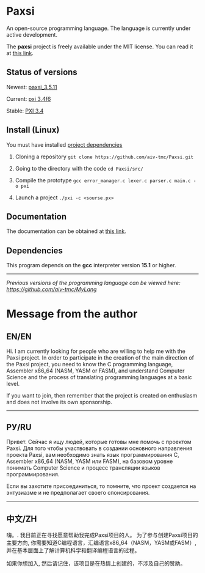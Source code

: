 # Paxsi

An open-source programming language. The language is currently under active development.

The **paxsi** project is freely available under the MIT license. You can read it at [this link](https://github.com/aiv-tmc/Paxsi/blob/main/LICENSE).

<!--Status of versions-->
## Status of versions
Newest: [paxsi_3.5.11](https://github.com/aiv-tmc/Paxsi/tree/paxsi_3.5.11)

Current: [pxi 3.4f6](https://github.com/aiv-tmc/Paxsi/tree/pxi-3.4w2f6)

Stable: [PXI 3.4](https://github.com/aiv-tmc/Paxsi/tree/PXI-3.4)

<!--Install-->
## Install (Linux)
You must have installed [project dependencies](https://github.com/aiv-tmc/Paxsi#dependencies)

1. Cloning a repository
`git clone https://github.com/aiv-tmc/Paxsi.git`

2. Going to the directory with the code
`cd Paxsi/src/`

3. Compile the prototype
`gcc error_manager.c lexer.c parser.c main.c -o pxi`

4. Launch a project
`./pxi -c <sourse.px>`

<!--Documentation-->
## Documentation
The documentation can be obtained at [this link](./docs/doc-en.md).

<!--Dependencies-->
## Dependencies 
This program depends on the **gcc** interpreter version **15.1** or higher.

---

*Previous versions of the programming language can be viewed here: https://github.com/aiv-tmc/MyLang*

# Message from the author

## EN/EN
Hi. 
I am currently looking for people who are willing to help me with the Paxsi project. 
In order to participate in the creation of the main direction of the Paxsi project, 
you need to know the C programming language, Assembler x86_64 (NASM, YASM or FASM), 
and understand Computer Science and the process of translating programming languages at a basic level. 

If you want to join, 
then remember that the project is created on enthusiasm and does not involve its own sponsorship.

---

## РУ/RU
Привет. 
Сейчас я ищу людей, которые готовы мне помочь с проектом Paxsi. 
Для того чтобы участвовать в создании основного направления проекта Paxsi, 
вам необходимо знать язык программирования C, Assembler x86_64 (NASM, YASM или FASM), 
на базовом уровне понимать Computer Science и процесс трансляции языков программирования. 

Если вы захотите присоединиться, 
то помните, что проект создается на энтузиазме и не предполагает своего спонсирования.

---

## 中文/ZH
嗨。. 
我目前正在寻找愿意帮助我完成Paxsi项目的人。 
为了参与创建Paxsi项目的主要方向,
你需要知道C编程语言，汇编语言x86_64（NASM，YASM或FASM）,
并在基本层面上了解计算机科学和翻译编程语言的过程。 

如果你想加入,
然后请记住，该项目是在热情上创建的，不涉及自己的赞助。
